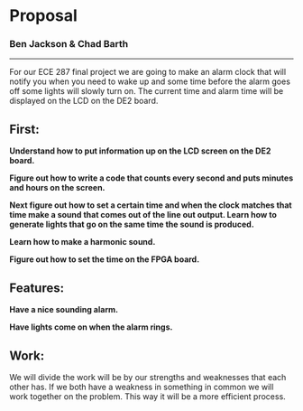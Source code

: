 # Proposal #

### Ben Jackson & Chad Barth ###

---

For our ECE 287 final project we are going to make an alarm clock that will notify you when you need to wake up and some time before the alarm goes off some lights will slowly turn on.  The current time and alarm time will be displayed on the LCD on the DE2 board.

## First: ##
**Understand how to put information up on the LCD screen on the DE2 board.**

**Figure out how to write a code that counts every second and puts minutes and hours on the screen.**

**Next figure out how to set a certain time and when the clock matches that time make a sound that comes out of the line out output.
Learn how to generate lights that go on the same time the sound is produced.**

**Learn how to make a harmonic sound.**

**Figure out how to set the time on the FPGA board.**

## Features: ##
**Have a nice sounding alarm.**

**Have lights come on when the alarm rings.**

## Work: ##
We will divide the work will be by our strengths and weaknesses that each other has.  If we both have a weakness in something in common we will work together on the problem. This way it will be a more efficient process.